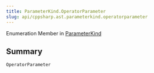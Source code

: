 ```yaml
---
title: ParameterKind.OperatorParameter
slug: api/cppsharp.ast.parameterkind.operatorparameter
---
```

Enumeration Member in [ParameterKind](/api/cppsharp/ast/parameterkind)

## Summary



```csharp
OperatorParameter
```

